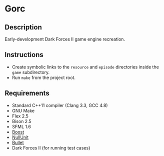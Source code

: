 Gorc
====

Description
-----------

Early-development Dark Forces II game engine recreation.

Instructions
------------

* Create symbolic links to the `resource` and `episode` directories inside the `game` subdirectory.
* Run `make` from the project root.

Requirements
------------

* Standard C++11 compiler (Clang 3.3, GCC 4.8)
* GNU Make
* Flex 2.5
* Bison 2.5
* SFML 1.6
* [Boost](http://boost.org)
* [NullUnit](http://github.com/jdmclark/nullunit)
* [Bullet](http://bulletphysics.org)
* Dark Forces II (for running test cases)

